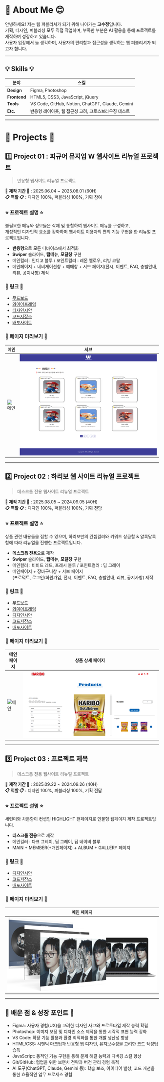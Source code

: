 # 👋 About Me 😊
안녕하세요! 저는 웹 퍼블리셔가 되기 위해 나아가는 **고수정**입니다.  
기획, 디자인, 퍼블리싱 모두 직접 작업하며, 부족한 부분은 AI 활용을 통해 프로젝트를 제작하며 성장하고 있습니다.  
사용자 입장에서 늘 생각하며, 사용자의 편리함과 접근성을 생각하는 웹 퍼블리셔가 되고자 합니다. 

---

## 💡 Skills 💡

| 분야 | 스킬 |
|-----|------|
| **Design** | Figma, Photoshop |
| **Frontend** | HTML5, CSS3, JavaScript, jQuery |
| **Tools** | VS Code, GitHub, Notion, ChatGPT, Claude, Gemini |
| **Etc.** | 반응형 레이아웃, 웹 접근성 고려, 크로스브라우징 테스트 |

---

# 📁 Projects 📁

## 1️⃣ Project 01 : 피규어 뮤지엄 W 웹사이트 리뉴얼 프로젝트
> 반응형 웹사이트 리뉴얼 프로젝트

**📆 제작 기간 📆** : 2025.06.04 ~ 2025.08.01 (60H)  
**📋 역할 📋** : 디자인 100%, 퍼블리싱 100%, 기획 참여  

### ⭐ 프로젝트 설명 ⭐
불필요한 메뉴와 정보들은 삭제 및 통합하여 웹사이트 메뉴를 구성하고,  
개성적인 디자인적 요소를 강화하며 웹사이트 이용자의 편의 기능 구현을 한 리뉴얼 프로젝트입니다.  

- **반응형**으로 모든 디바이스에서 최적화  
- **Swiper** 슬라이드, **탭메뉴**, **모달창** 구현
- 메인컬러 : 인디고 블루 / 포인트컬러 : 레몬 옐로우, 리빙 코랄
- 메인페이지 + 네비게이션창 + 예매창 + 서브 페이지(전시, 이벤트, FAQ, 층별안내, 리뷰, 공지사항) 제작
  
### 🚀 링크 🚀
- [무드보드](https://www.figma.com/design/IibBAV9dUyuYrgIAvHwrQd/%ED%94%BC%EA%B7%9C%EC%96%B4-%EB%AE%A4%EC%A7%80%EC%97%84-W-%EB%A6%AC%EB%89%B4%EC%96%BC-%ED%94%84%EB%A1%9C%EC%A0%9D%ED%8A%B8?node-id=0-1&p=f&t=xjBToTl3FfzZQUjO-0)
- [와이어프레임](https://www.figma.com/design/IibBAV9dUyuYrgIAvHwrQd/%ED%94%BC%EA%B7%9C%EC%96%B4-%EB%AE%A4%EC%A7%80%EC%97%84-W-%EB%A6%AC%EB%89%B4%EC%96%BC-%ED%94%84%EB%A1%9C%EC%A0%9D%ED%8A%B8?node-id=1-180&p=f&t=xjBToTl3FfzZQUjO-0)
- [디자인시안](https://www.figma.com/design/IibBAV9dUyuYrgIAvHwrQd/%ED%94%BC%EA%B7%9C%EC%96%B4-%EB%AE%A4%EC%A7%80%EC%97%84-W-%EB%A6%AC%EB%89%B4%EC%96%BC-%ED%94%84%EB%A1%9C%EC%A0%9D%ED%8A%B8?node-id=1-1649&t=xjBToTl3FfzZQUjO-0)
- [코드저장소](https://github.com/rhtnwjd3335/portfolio2025/blob/main/project001/index.html)
- [배포사이트](https://rhtnwjd3335.github.io/portfolio2025/project001/)

### 👀 페이지 미리보기 👀
| 메인 | 서브 |
|-----|------|
| ![메인](https://github.com/rhtnwjd3335/portfolio2025/blob/main/mockup1.png) | ![서브](https://github.com/rhtnwjd3335/portfolio2025/blob/main/sub_page2.png) |

---

## 2️⃣ Project 02 : 하리보 웹 사이트 리뉴얼 프로젝트
> 데스크톱 전용 웹사이트 리뉴얼 프로젝트

**📆 제작 기간 📆** : 2025.08.05 ~ 2024.09.05 (40H)  
**📋 역할 📋** : 디자인 100%, 퍼블리싱 100%, 기획 전담

### ⭐ 프로젝트 설명 ⭐
상품 관련 내용들을 접할 수 있으며, 하리보만의 컨셉컬러와 키워드 상큼함 & 알록달록함에 따라 리뉴얼을 진행한 프로젝트입니다. 

- **데스크톱 전용**으로 제작  
- **Swiper** 슬라이드, **탭메뉴**, **모달창** 구현
- 메인컬러 : 비비드 레드, 프레시 블루 / 포인트컬러 : 딥 그레이
- 메인페이지 + 장바구니창 + 서브 페이지  
(프로덕트, 로그인/회원가입, 전시, 이벤트, FAQ, 층별안내, 리뷰, 공지사항) 제작

### 🚀 링크 🚀
- [무드보드](https://www.figma.com/design/H7vIUYA0mpQ5APvfbtf0Vb/%ED%95%98%EB%A6%AC%EB%B3%B4-%EB%A6%AC%EB%89%B4%EC%96%BC-%ED%94%84%EB%A1%9C%EC%A0%9D%ED%8A%B8?node-id=1-2&t=xjBToTl3FfzZQUjO-0)
- [와이어프레임](https://www.figma.com/design/H7vIUYA0mpQ5APvfbtf0Vb/%ED%95%98%EB%A6%AC%EB%B3%B4-%EB%A6%AC%EB%89%B4%EC%96%BC-%ED%94%84%EB%A1%9C%EC%A0%9D%ED%8A%B8?node-id=1-24&p=f&t=xjBToTl3FfzZQUjO-0)
- [디자인시안](https://www.figma.com/design/H7vIUYA0mpQ5APvfbtf0Vb/%ED%95%98%EB%A6%AC%EB%B3%B4-%EB%A6%AC%EB%89%B4%EC%96%BC-%ED%94%84%EB%A1%9C%EC%A0%9D%ED%8A%B8?node-id=1-500&p=f&t=xjBToTl3FfzZQUjO-0)
- [코드저장소](https://github.com/rhtnwjd3335/portfolio2025/blob/main/project002/index.html)
- [배포사이트](https://rhtnwjd3335.github.io/portfolio2025/project002/)

### 👀 페이지 미리보기 👀
| 메인 페이지 | 상품 상세 페이지 |
|------------|----------------|
| ![메인](https://github.com/rhtnwjd3335/portfolio2025/blob/main/mockup2.png) | ![상품](https://github.com/rhtnwjd3335/portfolio2025/blob/main/sub_page.png) |

---

## 3️⃣ Project 03 : 프로젝트 제목
> 데스크톱 전용 웹사이트 리뉴얼 프로젝트

**📆 제작 기간 📆** : 2025.09.22 ~ 2024.09.26 (40H)  
**📋 역할 📋** : 디자인 100%, 퍼블리싱 100%, 기획 전담

### ⭐ 프로젝트 설명 ⭐
세련미와 차분함이 컨셉인 HIGHLIGHT 팬페이지로 인물형 웹페이지 제작 프로젝트입니다.  

- **데스크톱 전용**으로 제작  
- 메인컬러 : 다크 그레이, 딥 그레이, 딥 네이비 블루
- MAIN + MEMBER(+개인페이지) + ALBUM + GALLERY 페이지

### 🚀 링크 🚀
- [디자인시안](https://www.figma.com/design/n8hXzuI8piamTGTcqqCQL8/%ED%95%98%EC%9D%B4%EB%9D%BC%EC%9D%B4%ED%8A%B8_%ED%94%84%EB%A1%9C%EC%A0%9D%ED%8A%B83?node-id=0-1&p=f&t=MPTtVAVaCd6P3ikt-0)
- [코드저장소](https://github.com/rhtnwjd3335/portfolio2025/blob/main/project003/index.html)
- [배포사이트](https://rhtnwjd3335.github.io/portfolio2025/project003/)

### 👀 페이지 미리보기 👀
| 메인 페이지 |
|------------|
| ![메인](https://github.com/rhtnwjd3335/portfolio2025/blob/main/mockup3.png) |

---

## 📌 배운 점 & 성장 포인트 📌
- Figma: 사용자 경험(UX)을 고려한 디자인 사고와 프로토타입 제작 능력 확립
- Photoshop: 이미지 보정 및 디자인 소스 제작을 통한 시각적 표현 능력 강화
- VS Code: 확장 기능 활용과 환경 최적화를 통한 개발 생산성 향상
- HTML/CSS: 시멘틱 마크업과 반응형 웹 디자인, 유지보수성을 고려한 코드 작성법 습득
- JavaScript: 동적인 기능 구현을 통해 문제 해결 능력과 디버깅 스킬 향상
- Git/GitHub: 협업을 위한 브랜치 전략과 버전 관리 경험 축적
- AI 도구(ChatGPT, Claude, Gemini 등): 학습 보조, 아이디어 발상, 코드 개선을 통한 효율적인 업무 프로세스 경험
